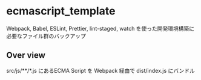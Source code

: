 # ecmascript_template
Webpack, Babel, ESLint, Prettier, lint-staged, watch を使った開発環境構築に必要なファイル群のバックアップ

## Over view

src/js/**/*.js にあるECMA Script を Webpack 経由で dist/index.js にバンドル
